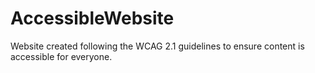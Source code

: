 # AccessibleWebsite
Website created following the WCAG 2.1 guidelines to ensure content is accessible for everyone.

